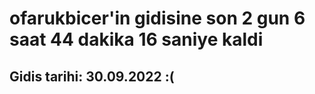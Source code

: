 # ofarukbicer'in gidisine son 2 gun 6 saat 44 dakika 16 saniye kaldi

## Gidis tarihi: 30.09.2022 :(